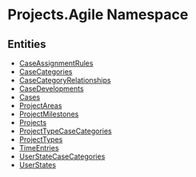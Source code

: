 ﻿---
uid: Projects.Agile
---
# Projects.Agile Namespace

## Entities
- [CaseAssignmentRules](Projects.Agile.CaseAssignmentRules.md)  
- [CaseCategories](Projects.Agile.CaseCategories.md)  
- [CaseCategoryRelationships](Projects.Agile.CaseCategoryRelationships.md)  
- [CaseDevelopments](Projects.Agile.CaseDevelopments.md)  
- [Cases](Projects.Agile.Cases.md)  
- [ProjectAreas](Projects.Agile.ProjectAreas.md)  
- [ProjectMilestones](Projects.Agile.ProjectMilestones.md)  
- [Projects](Projects.Agile.Projects.md)  
- [ProjectTypeCaseCategories](Projects.Agile.ProjectTypeCaseCategories.md)  
- [ProjectTypes](Projects.Agile.ProjectTypes.md)  
- [TimeEntries](Projects.Agile.TimeEntries.md)  
- [UserStateCaseCategories](Projects.Agile.UserStateCaseCategories.md)  
- [UserStates](Projects.Agile.UserStates.md)  

